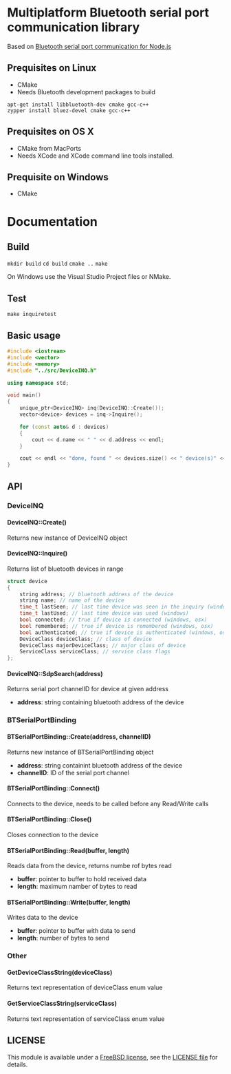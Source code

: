 # Multiplatform Bluetooth serial port communication library

Based on [Bluetooth serial port communication for Node.js](https://github.com/eelcocramer/node-bluetooth-serial-port)

## Prequisites on Linux

* CMake
* Needs Bluetooth development packages to build

`apt-get install libbluetooth-dev cmake gcc-c++`  
`zypper install bluez-devel cmake gcc-c++`

## Prequisites on OS X

* CMake from MacPorts
* Needs XCode and XCode command line tools installed.

## Prequisite on Windows

* CMake

# Documentation

## Build

`mkdir build`
`cd build`
`cmake ..`
`make`

On Windows use the Visual Studio Project files or NMake.

## Test

`make inquiretest`

## Basic usage

```cpp
#include <iostream>
#include <vector>
#include <memory>
#include "../src/DeviceINQ.h"

using namespace std;

void main()
{
	unique_ptr<DeviceINQ> inq(DeviceINQ::Create());
	vector<device> devices = inq->Inquire();

	for (const auto& d : devices)
	{
		cout << d.name << " " << d.address << endl;
	}

	cout << endl << "done, found " << devices.size() << " device(s)" << endl;
}
```

## API

### DeviceINQ

#### DeviceINQ::Create()

Returns new instance of DeviceINQ object

#### DeviceINQ::Inquire()

Returns list of bluetooth devices in range

```cpp
struct device
{
	string address; // bluetooth address of the device
	string name; // name of the device
	time_t lastSeen; // last time device was seen in the inquiry (windows, osx)
	time_t lastUsed; // last time device was used (windows)
	bool connected; // true if device is connected (windows, osx)
	bool remembered; // true if device is remembered (windows, osx)
	bool authenticated; // true if device is authenticated (windows, osx)
	DeviceClass deviceClass; // class of device
	DeviceClass majorDeviceClass; // major class of device
	ServiceClass serviceClass; // service class flags
};
```

#### DeviceINQ::SdpSearch(address)

Returns serial port channelID for device at given address

* __address__: string containing bluetooth address of the device

### BTSerialPortBinding

#### BTSerialPortBinding::Create(address, channelID)

Returns new instance of BTSerialPortBinding object

* __address__: string containint bluetooth address of the device
* __channelID__: ID of the serial port channel

#### BTSerialPortBinding::Connect()

Connects to the device, needs to be called before any Read/Write calls

#### BTSerialPortBinding::Close()

Closes connection to the device

#### BTSerialPortBinding::Read(buffer, length)

Reads data from the device, returns numbe rof bytes read

* __buffer__: pointer to buffer to hold received data
* __length__: maximum namber of bytes to read

#### BTSerialPortBinding::Write(buffer, length)

Writes data to the device

* __buffer__: pointer to buffer with data to send
* __length__: number of bytes to send

### Other

#### GetDeviceClassString(deviceClass)

Returns text representation of deviceClass enum value

#### GetServiceClassString(serviceClass)

Returns text representation of serviceClass enum value

## LICENSE

This module is available under a [FreeBSD license](http://opensource.org/licenses/BSD-2-Clause), see the [LICENSE file](./LICENSE.md) for details.
